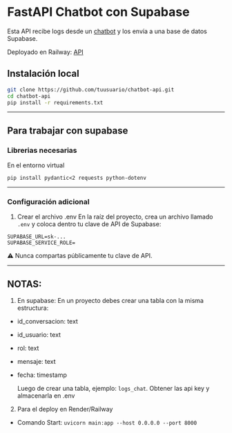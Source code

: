# FastAPI Chatbot con Supabase 

Esta API recibe logs desde un [chatbot](https://github.com/Halsey26/chat_demo_ecommerce) y los envía a una base de datos Supabase.

Deployado en Railway: [API](https://chatbot-api-production-9925.up.railway.app/docs#/Chatbot/create_log_logs_post)
## Instalación local

```bash
git clone https://github.com/tuusuario/chatbot-api.git
cd chatbot-api
pip install -r requirements.txt
```


---
## Para trabajar con supabase

### Librerias necesarias
En el entorno virtual
```
pip install pydantic<2 requests python-dotenv
```

---
### Configuración adicional

1. Crear el archivo .env 
En la raíz del proyecto, crea un archivo llamado `.env` y coloca dentro tu clave de API de Supabase:

```
SUPABASE_URL=sk-...
SUPABASE_SERVICE_ROLE=
```
⚠️ Nunca compartas públicamente tu clave de API.

---
## NOTAS:
1. En supabase: En un proyecto debes crear una tabla con la misma estructura:
- id_conversacion: text
- id_usuario: text
- rol: text
- mensaje: text
- fecha: timestamp

    Luego de crear una tabla, ejemplo: `logs_chat`.
Obtener las api key y almacenarla en .env

2. Para el deploy en Render/Railway
- Comando Start: 
    `uvicorn main:app --host 0.0.0.0 --port 8000`